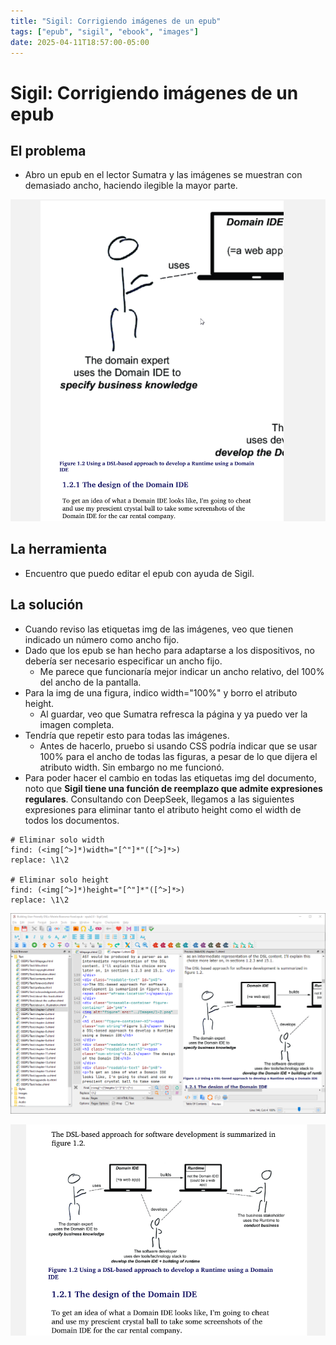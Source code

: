 ```yaml
---
title: "Sigil: Corrigiendo imágenes de un epub"
tags: ["epub", "sigil", "ebook", "images"]
date: 2025-04-11T18:57:00-05:00
---
```


# Sigil: Corrigiendo imágenes de un epub

<TagsLinks />

## El problema
- Abro un epub en el lector Sumatra y las imágenes se muestran con demasiado ancho, haciendo ilegible la mayor parte.

![](20250411-sigil-fixing-epub-images-before.png)

## La herramienta
- Encuentro que puedo editar el epub con ayuda de Sigil.

## La solución
- Cuando reviso las etiquetas img de las imágenes, veo que tienen indicado un número como ancho fijo.
- Dado que los epub se han hecho para adaptarse a los dispositivos, no debería ser necesario especificar un ancho fijo.
    - Me parece que funcionaría mejor indicar un ancho relativo, del 100% del ancho de la pantalla.
- Para la img de una figura, indico width="100%" y borro el atributo height.
    - Al guardar, veo que Sumatra refresca la página y ya puedo ver la imagen completa.
- Tendría que repetir esto para todas las imágenes.
    - Antes de hacerlo, pruebo si usando CSS podría indicar que se usar 100% para el ancho de todas las figuras, a pesar de lo que dijera el atributo width. Sin embargo no me funcionó.
- Para poder hacer el cambio en todas las etiquetas img del documento, noto que **Sigil tiene una función de reemplazo que admite expresiones regulares**. Consultando con DeepSeek, llegamos a las siguientes expresiones para eliminar tanto el atributo height como el width de todos los documentos.

```
# Eliminar solo width
find: (<img[^>]*)width="[^"]*"([^>]*>)
replace: \1\2

# Eliminar solo height
find: (<img[^>]*)height="[^"]*"([^>]*>)
replace: \1\2
```

![](20250411-sigil-fixing-epub-images-replacing.png)

![](20250411-sigil-fixing-epub-images-after.png)

